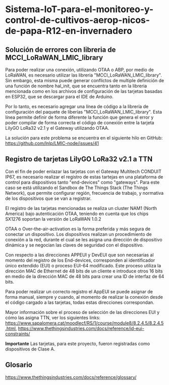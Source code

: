 # Sistema-IoT-para-el-monitoreo-y-control-de-cultivos-aerop-nicos-de-papa-R12-en-invernadero
## Solución de errores con libreria de MCCI_LoRaWAN_LMIC_library
Para poder realizar una conexión, utilizando OTAA o ABP, por medio de LoRaWAN, es necesario utilizar las libreria "MCCI_LoRaWAN_LMIC_library". Sin embargo, esta misma puede generar conflictos de multiple definición de una función de nombre hal_init, que se encuentra tanto en la libreria mencionada como en los archivos de configuración de las tarjetas basadas en ESP32, que se descargar para el IDE de Arduino.

Por lo tanto, es necesario agregar una línea de código a la librería de configuración del paquete de liberías "MCCI_LoRaWAN_LMIC_library". Esta línea permite definir de forma diferente la función que genera el error y poder compilar de forma correcta el código de conexión entre la tarjeta LilyGO LoRa32 v2.1 y el Gateway utilizando OTAA.

La solución para este problema se encuentra en el siguiente hilo en GitHub: https://github.com/lnlp/LMIC-node/issues/41

## Registro de tarjetas LilyGO LoRa32 v2.1 a TTN
Con el fin de poder enlazar las tarjetas con el Gateway Multitech CONDUIT IP67, es necesario realizar el registro de estas tartejas en una plataforma de control para dispositivos tanto "end-devices" como "gateways". Para este caso se está utilizando el Sandbox de The Things Stack (The Things Network), que permite configurar región, frecuencia de trabajo, y normativa de los dispositivos que se van a registrar.

El registro de las tarjetas mencionadas se realiza un cluster NAM1 (North America) bajo autenticación OTAA, teniendo en cuenta que los chips SX1276 soportan la versión de LoRaWAN 1.0.2

OTAA o Over-the-air-activation es la forma preferida y más segura de conectar un dispositivo. Los dispositivos realizan un procedimiento de conexión a la red, durante el cual se les asigna una dirección de dispositivo dinámica y se negocian las claves de seguridad con el dispositivo.

Con respecto a las direcciones APPEUI y DevEUI que son necesarias al momento del registro de los End-devices, corresponden al identificador único extendido (EUI) o proceso EUI-64 modificado. Este proceso utiliza la dirección MAC de Ethernet de 48 bits de un cliente e introduce otros 16 bits en medio de la dirección MAC de 48 bits para crear una ID de interfaz de 64 bits.

Para poder realizar un correcto registro el AppEUI se puede asignar de forma manual, siempre y cuando, al momento de realizar la conexión desde el código cargado a las tarjetas, todas estas direcciones correspondan.

Mayor información sobre el proceso de selección de las direcciones EUI y cómo las asigna TTN, ver los siguientes links: https://www.sapalomera.cat/moodlecf/RS/1/course/module8/8.2.4.5/8.2.4.5.html, https://www.thethingsindustries.com/docs/reference/id-eui-constraints/

**Importante** Las tarjetas, para este proyecto, fueron registradas como dispositivos de Clase A.

## Glosario 
https://www.thethingsindustries.com/docs/reference/glossary/

